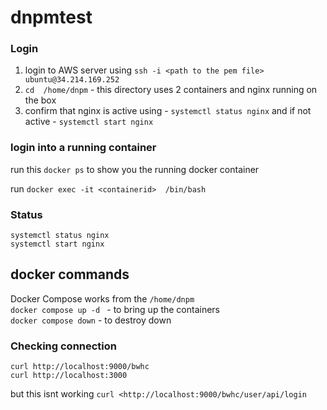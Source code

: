 # dnpmtest
### Login
1. login to AWS server using ` ssh -i <path to the pem file>  ubuntu@34.214.169.252 `
2. `cd  /home/dnpm`  - this directory uses 2 containers and nginx running on the box
3. confirm that nginx is active using  - `systemctl status nginx` and if not active - `systemctl start nginx`


### login into a running container

run this `docker ps` to show you the running docker container

run  `docker exec -it <containerid>  /bin/bash ` 

### Status 
 `systemctl status nginx ` <br>
 `systemctl start nginx`

 ## docker commands 
 Docker Compose works from the `/home/dnpm`<br>
 `docker compose up -d `  - to bring up the containers <br>
 `docker compose down`    - to destroy  down

### Checking connection 
`curl http://localhost:9000/bwhc` <br>
`curl http://localhost:3000` <br>

but this isnt working `curl <http://localhost:9000/bwhc/user/api/login`

